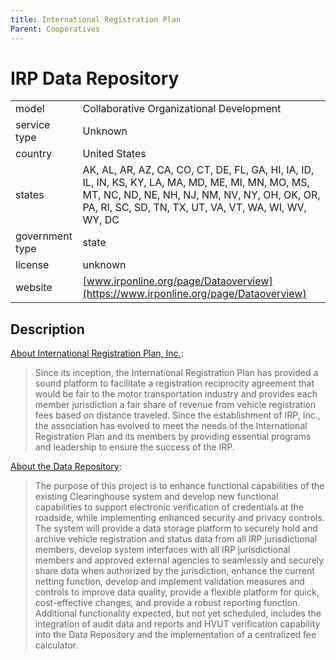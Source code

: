 ```yaml
---
title: International Registration Plan
Parent: Cooperatives
---
```


# IRP Data Repository

|                   |                                          |
|:------------------|:-----------------------------------------|
| model             | Collaborative Organizational Development
| service type      | Unknown
| country           | United States
| states            | AK, AL, AR, AZ, CA, CO, CT, DE, FL, GA, HI, IA, ID, IL, IN, KS, KY, LA, MA, MD, ME, MI, MN, MO, MS, MT, NC, ND, NE, NH, NJ, NM, NV, NY, OH, OK, OR, PA, RI, SC, SD, TN, TX, UT, VA, VT, WA, WI, WV, WY, DC
| government type   | state
| license           | unknown
| website           | [www.irponline.org/page/Dataoverview](https://www.irponline.org/page/Dataoverview)

## Description

[About International Registration Plan, Inc.](https://www.irponline.org/page/Missionpage):

>Since its inception, the International Registration Plan has provided a sound platform to facilitate a registration reciprocity agreement that would be fair to the motor transportation industry and provides each member jurisdiction a fair share of revenue from vehicle registration fees based on distance traveled. Since the establishment of IRP, Inc., the association has evolved to meet the needs of the International Registration Plan and its members by providing essential programs and leadership to ensure the success of the IRP.

[About the Data Repository](https://www.irponline.org/page/Dataoverview):

>The purpose of this project is to enhance functional capabilities of the existing Clearinghouse system and develop new functional capabilities to support electronic verification of credentials at the roadside, while implementing enhanced security and privacy controls.  The system will provide a data storage platform to securely hold and archive vehicle registration and status data from all IRP jurisdictional members, develop system interfaces with all IRP jurisdictional members and approved external agencies to seamlessly and securely share data when authorized by the jurisdiction, enhance the current netting function, develop and implement validation measures and controls to improve data quality, provide a flexible platform for quick, cost-effective changes, and provide a robust reporting function.  Additional functionality expected, but not yet scheduled, includes the integration of audit data and reports and HVUT verification capability into the Data Repository and the implementation of a centralized fee calculator. 
